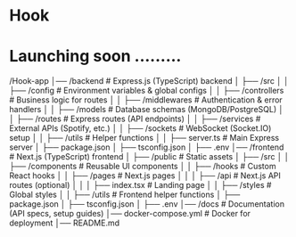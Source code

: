 # Hook

# Launching soon .........

/Hook-app
│── /backend              # Express.js (TypeScript) backend
│   ├── /src
│   │   ├── /config       # Environment variables & global configs
│   │   ├── /controllers  # Business logic for routes
│   │   ├── /middlewares  # Authentication & error handlers
│   │   ├── /models       # Database schemas (MongoDB/PostgreSQL)
│   │   ├── /routes       # Express routes (API endpoints)
│   │   ├── /services     # External APIs (Spotify, etc.)
│   │   ├── /sockets      # WebSocket (Socket.IO) setup
│   │   ├── /utils        # Helper functions
│   │   ├── server.ts     # Main Express server
│   ├── package.json
│   ├── tsconfig.json
│   ├── .env
│── /frontend             # Next.js (TypeScript) frontend
│   ├── /public           # Static assets
│   ├── /src
│   │   ├── /components   # Reusable UI components
│   │   ├── /hooks        # Custom React hooks
│   │   ├── /pages        # Next.js pages
│   │   │   ├── /api      # Next.js API routes (optional)
│   │   │   ├── index.tsx # Landing page
│   │   ├── /styles       # Global styles
│   │   ├── /utils        # Frontend helper functions
│   ├── package.json
│   ├── tsconfig.json
│   ├── .env
│── /docs                 # Documentation (API specs, setup guides)
│── docker-compose.yml    # Docker for deployment
│── README.md
